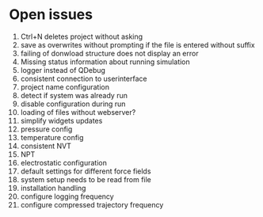 # Open issues

1. Ctrl+N deletes project without asking
1. save as overwrites without prompting if the file is entered without suffix
1. failing of donwload structure does not display an error
1. Missing status information about running simulation
1. logger instead of QDebug
1. consistent connection to userinterface
1. project name configuration
1. detect if system was already run
1. disable configuration during run
1. loading of files without webserver?
1. simplify widgets updates
1. pressure config
1. temperature config
1. consistent NVT
1. NPT
1. electrostatic configuration
1. default settings for different force fields
1. system setup needs to be read from file
1. installation handling
1. configure logging frequency
1. configure compressed trajectory frequency


